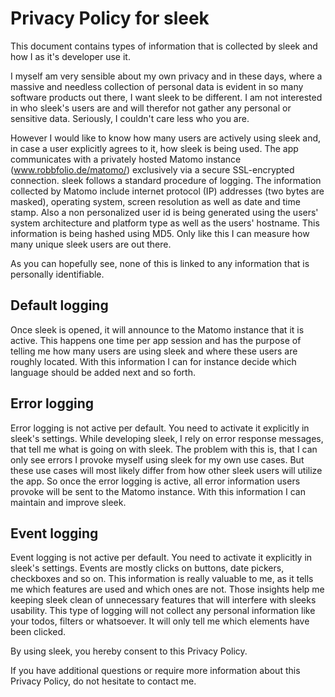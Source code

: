 # Privacy Policy for sleek
This document contains types of information that is collected by sleek and how I as it's developer use it.

I myself am very sensible about my own privacy and in these days, where a massive and needless collection of personal data is evident in so many software products out there, I want sleek to be different. I am not interested in who sleek's users are and will therefor not gather any personal or sensitive data. Seriously, I couldn't care less who you are.

However I would like to know how many users are actively using sleek and, in case a user explicitly agrees to it, how sleek is being used. The app communicates with a privately hosted Matomo instance (www.robbfolio.de/matomo/) exclusively via a secure SSL-encrypted connection. sleek follows a standard procedure of logging. The information collected by Matomo include internet protocol (IP) addresses (two bytes are masked), operating system, screen resolution as well as date and time stamp. Also a non personalized user id is being generated using the users' system architecture and platform type as well as the users' hostname. This information is being hashed using MD5. Only like this I can measure how many unique sleek users are out there.

As you can hopefully see, none of this is linked to any information that is personally identifiable.

## Default logging
Once sleek is opened, it will announce to the Matomo instance that it is active. This happens one time per app session and has the purpose of telling me how many users are using sleek and where these users are roughly located. With this information I can for instance decide which language should be added next and so forth.

## Error logging
Error logging is not active per default. You need to activate it explicitly in sleek's settings. While developing sleek, I rely on error response messages, that tell me what is going on with sleek. The problem with this is, that I can only see errors I provoke myself using sleek for my own use cases. But these use cases will most likely differ from how other sleek users will utilize the app. So once the error logging is active, all error information users provoke will be sent to the Matomo instance. With this information I can maintain and improve sleek.

## Event logging
Event logging is not active per default. You need to activate it explicitly in sleek's settings. Events are mostly clicks on buttons, date pickers, checkboxes and so on. This information is really valuable to me, as it tells me which features are used and which ones are not. Those insights help me keeping sleek clean of unnecessary features that will interfere with sleeks usability. This type of logging will not collect any personal information like your todos, filters or whatsoever. It will only tell me which elements have been clicked.

By using sleek, you hereby consent to this Privacy Policy.

If you have additional questions or require more information about this Privacy Policy, do not hesitate to contact me.
